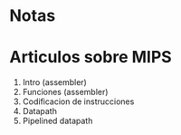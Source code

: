# Notas

# Articulos sobre MIPS

1. Intro (assembler)
2. Funciones (assembler)
3. Codificacion de instrucciones
4. Datapath
5. Pipelined datapath
